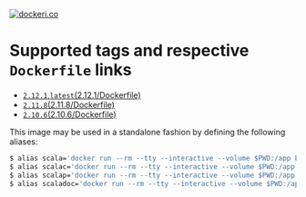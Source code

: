 [![dockeri.co](http://dockeri.co/image/bigtruedata/scala)](https://hub.docker.com/r/bigtruedata/scala/)

# Supported tags and respective `Dockerfile` links
- [`2.12.1`,`latest`(2.12.1/Dockerfile)](https://github.com/bigtruedata/docker-scala/blob/master/2.12.1/Dockerfile)
- [`2.11.8`(2.11.8/Dockerfile)](https://github.com/bigtruedata/docker-scala/blob/master/2.11.8/Dockerfile)
- [`2.10.6`(2.10.6/Dockerfile)](https://github.com/bigtruedata/docker-scala/blob/master/2.10.6/Dockerfile)

This image may be used in a standalone fashion by defining the following aliases:
```sh
$ alias scala='docker run --rm --tty --interactive --volume $PWD:/app bigtruedata/scala'
$ alias scalac='docker run --rm --tty --interactive --volume $PWD:/app bigtruedata/scala scalac'
$ alias scalap='docker run --rm --tty --interactive --volume $PWD:/app bigtruedata/scala scalap'
$ alias scaladoc='docker run --rm --tty --interactive --volume $PWD:/app bigtruedata/scala scaladoc'
```
